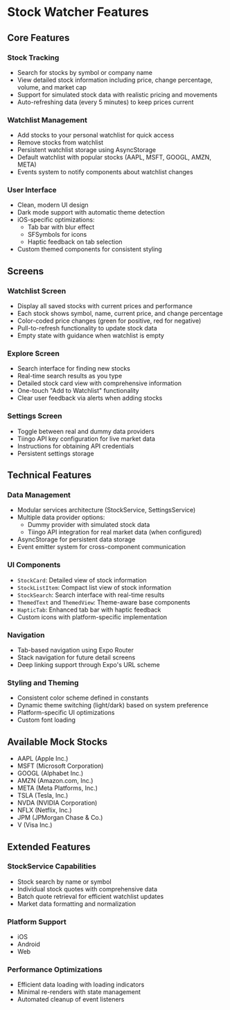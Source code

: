 # Stock Watcher Features

## Core Features

### Stock Tracking
- Search for stocks by symbol or company name
- View detailed stock information including price, change percentage, volume, and market cap
- Support for simulated stock data with realistic pricing and movements
- Auto-refreshing data (every 5 minutes) to keep prices current

### Watchlist Management
- Add stocks to your personal watchlist for quick access
- Remove stocks from watchlist
- Persistent watchlist storage using AsyncStorage
- Default watchlist with popular stocks (AAPL, MSFT, GOOGL, AMZN, META)
- Events system to notify components about watchlist changes

### User Interface
- Clean, modern UI design
- Dark mode support with automatic theme detection
- iOS-specific optimizations:
  - Tab bar with blur effect
  - SFSymbols for icons
  - Haptic feedback on tab selection
- Custom themed components for consistent styling

## Screens

### Watchlist Screen
- Display all saved stocks with current prices and performance
- Each stock shows symbol, name, current price, and change percentage
- Color-coded price changes (green for positive, red for negative)
- Pull-to-refresh functionality to update stock data
- Empty state with guidance when watchlist is empty

### Explore Screen
- Search interface for finding new stocks
- Real-time search results as you type
- Detailed stock card view with comprehensive information
- One-touch "Add to Watchlist" functionality
- Clear user feedback via alerts when adding stocks

### Settings Screen
- Toggle between real and dummy data providers
- Tiingo API key configuration for live market data
- Instructions for obtaining API credentials
- Persistent settings storage

## Technical Features

### Data Management
- Modular services architecture (StockService, SettingsService)
- Multiple data provider options:
  - Dummy provider with simulated stock data
  - Tiingo API integration for real market data (when configured)
- AsyncStorage for persistent data storage
- Event emitter system for cross-component communication

### UI Components
- `StockCard`: Detailed view of stock information
- `StockListItem`: Compact list view of stock information
- `StockSearch`: Search interface with real-time results
- `ThemedText` and `ThemedView`: Theme-aware base components
- `HapticTab`: Enhanced tab bar with haptic feedback
- Custom icons with platform-specific implementation

### Navigation
- Tab-based navigation using Expo Router
- Stack navigation for future detail screens
- Deep linking support through Expo's URL scheme

### Styling and Theming
- Consistent color scheme defined in constants
- Dynamic theme switching (light/dark) based on system preference
- Platform-specific UI optimizations
- Custom font loading

## Available Mock Stocks
- AAPL (Apple Inc.)
- MSFT (Microsoft Corporation)
- GOOGL (Alphabet Inc.)
- AMZN (Amazon.com, Inc.)
- META (Meta Platforms, Inc.)
- TSLA (Tesla, Inc.)
- NVDA (NVIDIA Corporation)
- NFLX (Netflix, Inc.)
- JPM (JPMorgan Chase & Co.)
- V (Visa Inc.)

## Extended Features

### StockService Capabilities
- Stock search by name or symbol
- Individual stock quotes with comprehensive data
- Batch quote retrieval for efficient watchlist updates
- Market data formatting and normalization

### Platform Support
- iOS
- Android
- Web

### Performance Optimizations
- Efficient data loading with loading indicators
- Minimal re-renders with state management
- Automated cleanup of event listeners
